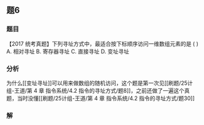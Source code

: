 ## 题6
### 题目
【2017 统考真题】下列寻址方式中，最适合按下标顺序访问一维数组元素的是 ( )
A. 相对寻址 
B. 寄存器寻址 
C. 直接寻址 
D. 变址寻址
### 分析
为什么[[变址寻址]]可以用来做数组的随机访问，这个题是第一次见[[刷题/25计组-王道/第 4 章 指令系统/4.2 指令的寻址方式/题8]]，之前还做了一遍这个真题，当时没懂[[刷题/25计组-王道/第 4 章 指令系统/4.2 指令的寻址方式/题30]]
### 解